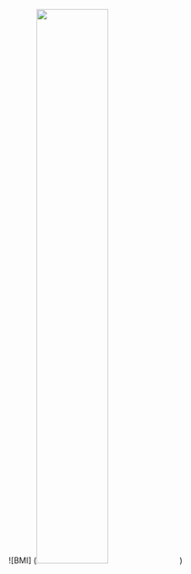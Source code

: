 ![BMI] (<img src="https://github.com/Brunha/Portfolio/blob/main/MAUIApps/BMI/BMi.gif" width="50%" height="50%"/>)
